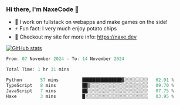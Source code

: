 ### Hi there, I'm NaxeCode 👋
- 🔭 I work on fullstack on webapps and make games on the side!
- ⚡ Fun fact: I very much enjoy potato chips
- 🔋 Checkout my site for more info: https://naxe.dev

[![GitHub stats](https://github-readme-stats.vercel.app/api?username=naxecode&theme=onedark)](https://naxe.dev)

<!--START_SECTION:waka-->

```csharp
From: 07 November 2024 - To: 14 November 2024

Total Time: 1 hr 31 mins

Python       57 mins         ███████████████▓░░░░░░░░░   62.91 %
TypeScript   8 mins          ██▒░░░░░░░░░░░░░░░░░░░░░░   09.70 %
JavaScript   7 mins          ██░░░░░░░░░░░░░░░░░░░░░░░   07.75 %
Haxe         3 mins          █░░░░░░░░░░░░░░░░░░░░░░░░   03.95 %
```

<!--END_SECTION:waka-->



<!--
**NaxeCode/NaxeCode** is a ✨ _special_ ✨ repository because its `README.md` (this file) appears on your GitHub profile.

Here are some ideas to get you started:

- 🔭 I’m currently working on Web apps for indie games!
- 🌱 I’m currently mastering C#
- 👯 I’m looking to collaborate on ...
- 🤔 I’m looking for help with ...
- 💬 Ask me about ...
- 📫 How to reach me: ...
- 😄 Pronouns: ...
- ⚡ Fun fact: I love chips
-->
